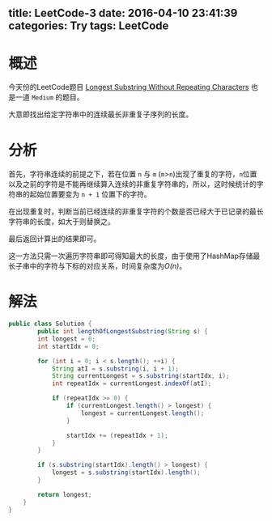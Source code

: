 title: LeetCode-3
date: 2016-04-10 23:41:39
categories: Try
tags: LeetCode
---

# 概述

今天份的LeetCode题目 [Longest Substring Without Repeating Characters][1] 也是一道 `Medium` 的题目。

大意即找出给定字符串中的连续最长非重复子序列的长度。

# 分析

首先，字符串连续的前提之下，若在位置 `n` 与 `m` (`m`>`n`)出现了重复的字符，`n`位置以及之前的字符是不能再继续算入连续的非重复字符串的，所以，这时候统计的字符串的起始位置要变为 `n + 1` 位置下的字符。

在出现重复时，判断当前已经连续的非重复字符的个数是否已经大于已记录的最长字符串的长度，如大于则替换之。

最后返回计算出的结果即可。

这一方法只需一次遍历字符串即可得知最大的长度，由于使用了HashMap存储最长子串中的字符与下标的对应关系，时间复杂度为*O(n)*。


# 解法

```java
public class Solution {
        public int lengthOfLongestSubstring(String s) {
        int longest = 0;
        int startIdx = 0;

        for (int i = 0; i < s.length(); ++i) {
            String atI = s.substring(i, i + 1);
            String currentLongest = s.substring(startIdx, i);
            int repeatIdx = currentLongest.indexOf(atI);

            if (repeatIdx >= 0) {
                if (currentLongest.length() > longest) {
                    longest = currentLongest.length();
                }

                startIdx += (repeatIdx + 1);
            }
        }

        if (s.substring(startIdx).length() > longest) {
            longest = s.substring(startIdx).length();
        }

        return longest;
    }
}
```

[1]: https://leetcode.com/problems/longest-substring-without-repeating-characters/
